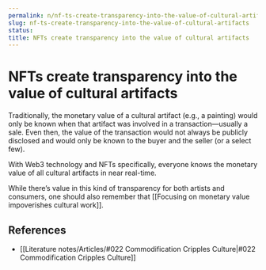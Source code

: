 ```yaml
---
permalink: n/nf-ts-create-transparency-into-the-value-of-cultural-artifacts
slug: nf-ts-create-transparency-into-the-value-of-cultural-artifacts
status: 
title: NFTs create transparency into the value of cultural artifacts
---
```

# NFTs create transparency into the value of cultural artifacts

Traditionally, the monetary value of a cultural artifact (e.g., a painting) would only be known when that artifact was involved in a transaction—usually a sale. Even then, the value of the transaction would not always be publicly disclosed and would only be known to the buyer and the seller (or a select few).

With Web3 technology and NFTs specifically, everyone knows the monetary value of all cultural artifacts in near real-time.

While there’s value in this kind of transparency for both artists and consumers, one should also remember that [[Focusing on monetary value impoverishes cultural work]].

## References

- [[Literature notes/Articles/#022 Commodification Cripples Culture|#022 Commodification Cripples Culture]]
